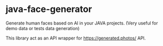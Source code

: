 java-face-generator
===

Generate human faces based on AI in your JAVA projects. (Very useful for demo data or tests data
generation)

This library act as an API wrapper for https://generated.photos/ API.
